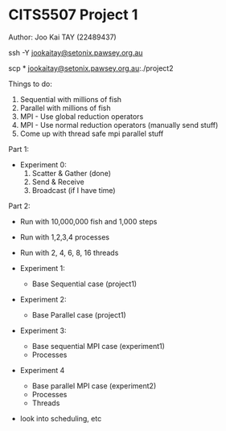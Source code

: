 # CITS5507 Project 1 

Author: Joo Kai TAY (22489437)


ssh -Y jookaitay@setonix.pawsey.org.au

scp * jookaitay@setonix.pawsey.org.au:./project2


Things to do:
1. Sequential with millions of fish
2. Parallel with millions of fish
3. MPI - Use global reduction operators
4. MPI - Use normal reduction operators (manually send stuff)
5. Come up with thread safe mpi parallel stuff

Part 1:
- Experiment 0:
    1. Scatter & Gather (done)
    2. Send & Receive
    3. Broadcast (if I have time)

Part 2:

- Run with 10,000,000 fish and 1,000 steps
- Run with 1,2,3,4 processes 
- Run with 2, 4, 6, 8, 16 threads

- Experiment 1:
    - Base Sequential case (project1)

- Experiment 2:
    - Base Parallel case (project1)

- Experiment 3:
    - Base sequential MPI case (experiment1)
    - Processes

- Experiment 4
    - Base parallel MPI case (experiment2)
    - Processes
    - Threads


- look into scheduling, etc 